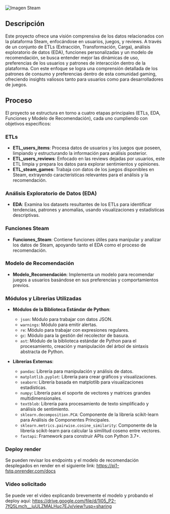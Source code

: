 ![Imagen Steam](https://areajugones.sport.es/wp-content/uploads/2015/01/Steam-OS-Planet-Steam-Logo-780x440.jpg) 


## Descripción

Este proyecto ofrece una visión comprensiva de los datos relacionados con la plataforma Steam, enfocándose en usuarios, juegos, y reviews. A través de un conjunto de ETLs (Extracción, Transformación, Carga), análisis exploratorio de datos (EDA), funciones personalizadas y un modelo de recomendación, se busca entender mejor las dinámicas de uso, preferencias de los usuarios y patrones de interacción dentro de la plataforma. Con este enfoque se logra una comprensión detallada de los patrones de consumo y preferencias dentro de esta comunidad gaming, ofreciendo insights valiosos tanto para usuarios como para desarrolladores de juegos.

## Proceso

El proyecto se estructura en torno a cuatro etapas principales (ETLs, EDA, Funciones y Modelo de Recomendación), cada uno cumpliendo con objetivos específicos:

### ETLs
- **ETL_users_items**: Procesa datos de usuarios y los juegos que poseen, limpiando y estructurando la información para análisis posterior.
- **ETL_users_reviews**: Enfocado en las reviews dejadas por usuarios, este ETL limpia y prepara los datos para explorar sentimientos y opiniones.
- **ETL_steam_games**: Trabaja con datos de los juegos disponibles en Steam, extrayendo características relevantes para el análisis y la recomendación.

### Análisis Exploratorio de Datos (EDA)
- **EDA**: Examina los datasets resultantes de los ETLs para identificar tendencias, patrones y anomalías, usando visualizaciones y estadísticas descriptivas.

### Funciones Steam
- **Funciones_Steam**: Contiene funciones útiles para manipular y analizar los datos de Steam, apoyando tanto el EDA como el proceso de recomendación.

### Modelo de Recomendación
- **Modelo_Recomendación**: Implementa un modelo para recomendar juegos a usuarios basándose en sus preferencias y comportamientos previos.

### Módulos y Librerias Utilizadas

- **Módulos de la Biblioteca Estándar de Python**:
    - `json`: Módulo para trabajar con datos JSON.
    - `warnings`: Módulo para emitir alertas.
    - `re`: Módulo para trabajar con expresiones regulares.
    - `gc`: Módulo para la gestión del recolector de basura.
    - `ast`: Módulo de la biblioteca estándar de Python para el procesamiento, creación y manipulación del árbol de sintaxis abstracta de Python.

- **Librerías Externas**:
    - `pandas`: Librería para manipulación y análisis de datos.
    - `matplotlib.pyplot`: Librería para crear gráficos y visualizaciones.
    - `seaborn`: Librería basada en matplotlib para visualizaciones estadísticas.
    - `numpy`: Librería para el soporte de vectores y matrices grandes multidimensionales.
    - `textblob`: Librería para procesamiento de texto simplificado y análisis de sentimiento.
    - `sklearn.decomposition.PCA`: Componente de la librería scikit-learn para Análisis de Componentes Principales.
    - `sklearn.metrics.pairwise.cosine_similarity`: Componente de la librería scikit-learn para calcular la similitud coseno entre vectores.
    - `fastapi`: Framework para construir APIs con Python 3.7+.


### Deploy render   
Se pueden revisar los endpoints y el modelo de recomendación desplegados en render en el siguiente link: https://pi1-fstq.onrender.com/docs


### Video solicitado
Se puede ver el video explicando brevemente el modelo y probando el deploy aquí: https://drive.google.com/file/d/1I05_P2-7fQ5Lmch__juULZMALHuc7EJv/view?usp=sharing


